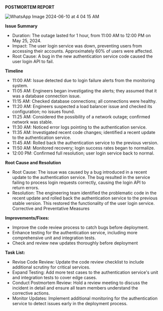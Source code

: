 **POSTMORTEM REPORT**

![WhatsApp Image 2024-06-10 at 4 04 15 AM](https://github.com/salmaa2005/alx-system_engineering-devops/assets/141498876/332606d0-f126-4b62-aa81-fa077d3dd788)



**Issue Summary**
- Duration: The outage lasted for 1 hour, from 11:00 AM to 12:00 PM  on May 25, 2024.
- Impact: The user login service was down, preventing users from accessing their accounts. Approximately 60% of users were affected.
- Root Cause: A bug in the new authentication service code caused the user login API to fail.

**Timeline**
- 11:00 AM: Issue detected due to login failure alerts from the monitoring system.
- 11:05 AM: Engineers began investigating the alerts; they assumed that it was a database connection issue.
- 11:15 AM: Checked database connections; all connections were healthy.
- 11:20 AM: Engineers suspected a load balancer issue and checked its configuration; no issues found.
- 11:25 AM: Considered the possibility of a network outage; confirmed network was stable.
- 11:30 AM: Noticed error logs pointing to the authentication service.
- 11:35 AM: Investigated recent code changes; identified a recent update to the authentication service.
- 11:45 AM: Rolled back the authentication service to the previous version.
- 11:50 AM: Monitored recovery; login success rates began to normalize.
- 12:00 PM: Confirmed full resolution; user login service back to normal.

**Root Cause and Resolution**
- Root Cause: The issue was caused by a bug introduced in a recent update to the authentication service. The bug resulted in the service failing to process login requests correctly, causing the login API to return errors.
- Resolution: The engineering team identified the problematic code in the recent update and rolled back the authentication service to the previous stable version. This restored the functionality of the user login service.
  Corrective and Preventative Measures

**Improvements/Fixes:**
- Improve the code review process to catch bugs before deployment.
- Enhance testing for the authentication service, including more comprehensive unit and integration tests.
- Check and review new updates thoroughly before deployment

**Task List:**
- Revise Code Review: Update the code review checklist to include additional scrutiny for critical services.
- Expand Testing: Add more test cases to the authentication service's unit and integration tests to cover edge cases.
- Conduct Postmortem Review: Hold a review meeting to discuss the incident in detail and ensure all team members understand the corrective actions.
- Monitor Updates: Implement additional monitoring for the authentication service to detect issues early in the deployment process.
